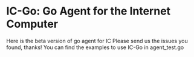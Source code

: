 # IC-Go: Go Agent for the Internet Computer

Here is the beta version of go agent for IC
Please send us the issues you found, thanks!
You can find the examples to use IC-Go in agent_test.go
